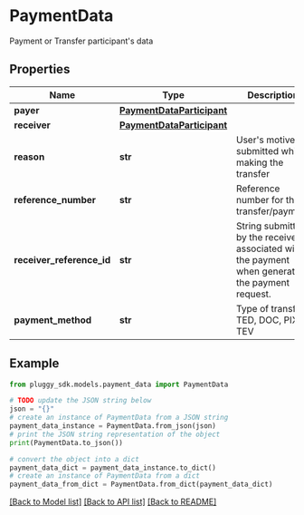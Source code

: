 # PaymentData

Payment or Transfer participant's data

## Properties

Name | Type | Description | Notes
------------ | ------------- | ------------- | -------------
**payer** | [**PaymentDataParticipant**](PaymentDataParticipant.md) |  | [optional] 
**receiver** | [**PaymentDataParticipant**](PaymentDataParticipant.md) |  | [optional] 
**reason** | **str** | User&#39;s motive submitted while making the transfer | [optional] 
**reference_number** | **str** | Reference number for the transfer/payment | [optional] 
**receiver_reference_id** | **str** | String submitted by the receiver associated with the payment when generating the payment request. | [optional] 
**payment_method** | **str** | Type of transfer. TED, DOC, PIX or TEV | [optional] 

## Example

```python
from pluggy_sdk.models.payment_data import PaymentData

# TODO update the JSON string below
json = "{}"
# create an instance of PaymentData from a JSON string
payment_data_instance = PaymentData.from_json(json)
# print the JSON string representation of the object
print(PaymentData.to_json())

# convert the object into a dict
payment_data_dict = payment_data_instance.to_dict()
# create an instance of PaymentData from a dict
payment_data_from_dict = PaymentData.from_dict(payment_data_dict)
```
[[Back to Model list]](../README.md#documentation-for-models) [[Back to API list]](../README.md#documentation-for-api-endpoints) [[Back to README]](../README.md)


